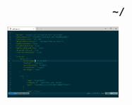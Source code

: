 <h1 align="center"><code>~/</code></h1>
<img width="50%" src=https://github.com/cy6x/dotfiles/raw/main/wt.png></img>
